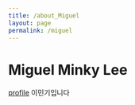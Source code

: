 ```yaml
---
title: /about_Miguel
layout: page
permalink: /miguel
---
```


# Miguel Minky Lee


[profile](/assets/images/mig.png)
이민기입니다